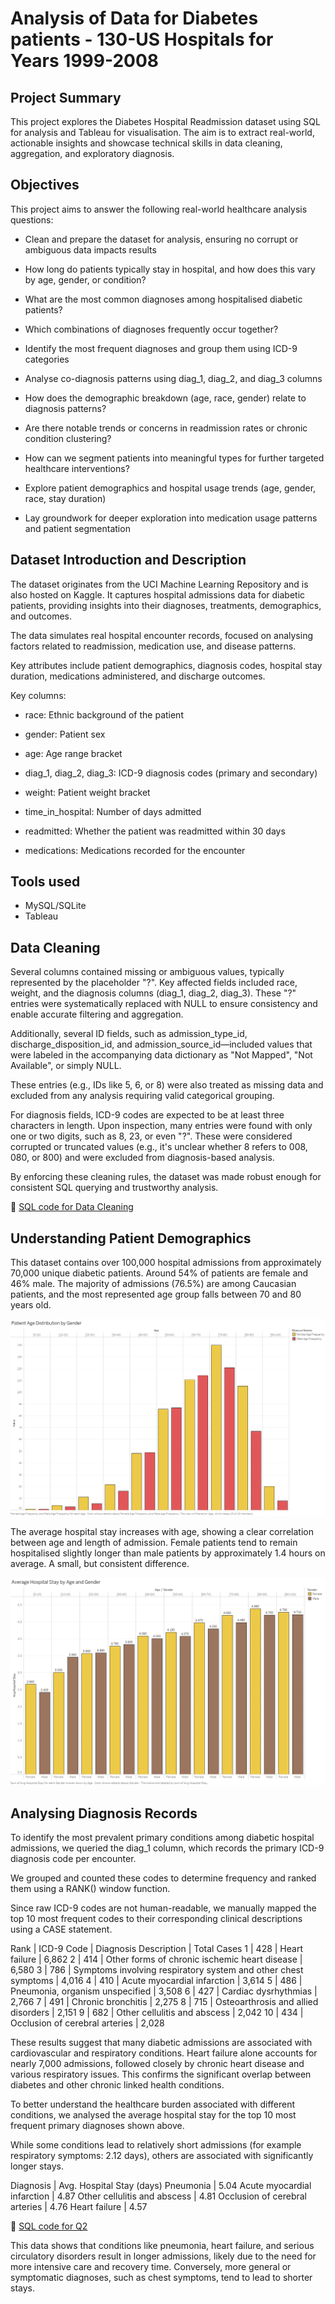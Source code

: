 # Analysis of Data for Diabetes patients - 130-US Hospitals for Years 1999-2008

## Project Summary
This project explores the Diabetes Hospital Readmission dataset using SQL for analysis and Tableau for visualisation. 
The aim is to extract real-world, actionable insights and showcase technical skills in data cleaning, aggregation, and exploratory diagnosis.

## Objectives

This project aims to answer the following real-world healthcare analysis questions:

- Clean and prepare the dataset for analysis, ensuring no corrupt or ambiguous data impacts results

- How long do patients typically stay in hospital, and how does this vary by age, gender, or condition?

- What are the most common diagnoses among hospitalised diabetic patients?

- Which combinations of diagnoses frequently occur together?
  
- Identify the most frequent diagnoses and group them using ICD-9 categories

- Analyse co-diagnosis patterns using diag_1, diag_2, and diag_3 columns

- How does the demographic breakdown (age, race, gender) relate to diagnosis patterns?

- Are there notable trends or concerns in readmission rates or chronic condition clustering?

- How can we segment patients into meaningful types for further targeted healthcare interventions?

- Explore patient demographics and hospital usage trends (age, gender, race, stay duration)

- Lay groundwork for deeper exploration into medication usage patterns and patient segmentation

## Dataset Introduction and Description


The dataset originates from the UCI Machine Learning Repository and is also hosted on Kaggle. It captures hospital admissions data for diabetic patients, providing insights into their diagnoses, treatments, demographics, and outcomes.

The data simulates real hospital encounter records, focused on analysing factors related to readmission, medication use, and disease patterns.

Key attributes include patient demographics, diagnosis codes, hospital stay duration, medications administered, and discharge outcomes.

Key columns:

- race: Ethnic background of the patient

- gender: Patient sex

- age: Age range bracket

- diag_1, diag_2, diag_3: ICD-9 diagnosis codes (primary and secondary)

- weight: Patient weight bracket

- time_in_hospital: Number of days admitted

- readmitted: Whether the patient was readmitted within 30 days

- medications: Medications recorded for the encounter

## Tools used

- MySQL/SQLite
- Tableau

## Data Cleaning

Several columns contained missing or ambiguous values, typically represented by the placeholder "?". Key affected fields included race, weight, and the diagnosis columns (diag_1, diag_2, diag_3). These "?" entries were systematically replaced with NULL to ensure consistency and enable accurate filtering and aggregation.

Additionally, several ID fields, such as admission_type_id, discharge_disposition_id, and admission_source_id—included values that were labeled in the accompanying data dictionary as "Not Mapped", "Not Available", or simply NULL. 

These entries (e.g., IDs like 5, 6, or 8) were also treated as missing data and excluded from any analysis requiring valid categorical grouping.

For diagnosis fields, ICD-9 codes are expected to be at least three characters in length. Upon inspection, many entries were found with only one or two digits, such as 8, 23, or even "?". These were considered corrupted or truncated values (e.g., it's unclear whether 8 refers to 008, 080, or 800) and were excluded from diagnosis-based analysis.

By enforcing these cleaning rules, the dataset was made robust enough for consistent SQL querying and trustworthy analysis.

🔗 [SQL code for Data Cleaning](./sql/question_0_data_cleaning.sql)

## Understanding Patient Demographics

This dataset contains over 100,000 hospital admissions from approximately 70,000 unique diabetic patients. Around 54% of patients are female and 46% male. The majority of admissions (76.5%) are among Caucasian patients, and the most represented age group falls between 70 and 80 years old.

![Age_Gender_Bar Chart](./visuals/01_age_gender.png)

The average hospital stay increases with age, showing a clear correlation between age and length of admission. 
Female patients tend to remain hospitalised slightly longer than male patients by approximately 1.4 hours on average. A small, but consistent difference.

![Avg_Age_Gender_Bar Chart](./visuals/02_avg_hospital_stay.png)

## Analysing Diagnosis Records

To identify the most prevalent primary conditions among diabetic hospital admissions, we queried the diag_1 column, which records the primary ICD-9 diagnosis code per encounter. 

We grouped and counted these codes to determine frequency and ranked them using a RANK() window function.

Since raw ICD-9 codes are not human-readable, we manually mapped the top 10 most frequent codes to their corresponding clinical descriptions using a CASE statement.

Rank | ICD-9 Code | Diagnosis Description | Total Cases
1 | 428 | Heart failure | 6,862
2 | 414 | Other forms of chronic ischemic heart disease | 6,580
3 | 786 | Symptoms involving respiratory system and other chest symptoms | 4,016
4 | 410 | Acute myocardial infarction | 3,614
5 | 486 | Pneumonia, organism unspecified | 3,508
6 | 427 | Cardiac dysrhythmias | 2,766
7 | 491 | Chronic bronchitis | 2,275
8 | 715 | Osteoarthrosis and allied disorders | 2,151
9 | 682 | Other cellulitis and abscess | 2,042
10 | 434 | Occlusion of cerebral arteries | 2,028

These results suggest that many diabetic admissions are associated with cardiovascular and respiratory conditions. Heart failure alone accounts for nearly 7,000 admissions, followed closely by chronic heart disease and various respiratory issues. This confirms the significant overlap between diabetes and other chronic linked health conditions.

To better understand the healthcare burden associated with different conditions, we analysed the average hospital stay for the top 10 most frequent primary diagnoses shown above. 

While some conditions lead to relatively short admissions (for example respiratory symptoms: 2.12 days), others are associated with significantly longer stays.

Diagnosis | Avg. Hospital Stay (days)
Pneumonia | 5.04
Acute myocardial infarction | 4.87
Other cellulitis and abscess | 4.81
Occlusion of cerebral arteries | 4.76
Heart failure | 4.57

🔗 [SQL code for Q2](./sql/question_2_diagnosis_avg_stay.sql)


This data shows that conditions like pneumonia, heart failure, and serious circulatory disorders result in longer admissions, likely due to the need for more intensive care and recovery time. Conversely, more general or symptomatic diagnoses, such as chest symptoms, tend to lead to shorter stays.
